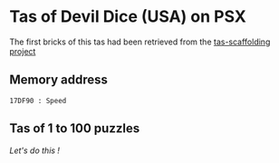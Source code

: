 # Tas of Devil Dice (USA) on PSX

The first bricks of this tas had been retrieved from the [tas-scaffolding project](https://github.com/fullmoonissue/tas-scaffolding)

## Memory address

    17DF90 : Speed

## Tas of 1 to 100 puzzles

_Let's do this !_